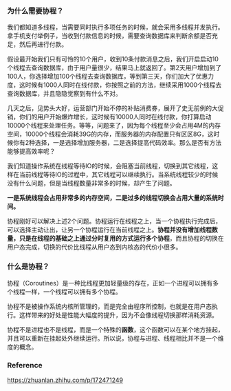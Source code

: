 ### 为什么需要协程？

我们都知道多线程，当需要同时执行多项任务的时候，就会采用多线程并发执行。拿手机支付举例子，当收到付款信息的时候，需要查询数据库来判断余额是否充足，然后再进行付款。

假设最开始我们只有可怜的10个用户，收到10条付款消息之后，我们开启启动10个线程去查询数据库，由于用户量很少，结果马上就返回了。第2天用户增加到了100人，你选择增加100个线程去查询数据库，等到第三天，你们加大了优惠力度，这时候有1000人同时在线付款，你按照之前的方法，继续采用1000个线程去查询数据库，并且隐隐觉察到有什么不对。

几天之后，见势头大好，运营部门开始不停的补贴消费券，展开了史无前例的大促销，你们的用户开始爆炸增长，这时候有10000人同时在线付款，你打算启动10000个线程来处理任务。等等，问题来了，因为每个线程至少会占用4M的内存空间，10000个线程会消耗39G的内存，而服务器的内存配置只有区区8G，这时候你有2种选择，一是选择增加服务器，二是选择提高代码效率。那么是否有方法能够提高效率呢？



我们知道操作系统在线程等待IO的时候，会阻塞当前线程，切换到其它线程，这样在当前线程等待IO的过程中，其它线程可以继续执行。当系统线程较少的时候没有什么问题，但是当线程数量非常多的时候，却产生了问题。

**一是系统线程会占用非常多的内存空间，二是过多的线程切换会占用大量的系统时间。**

协程刚好可以解决上述2个问题。协程运行在线程之上，当一个协程执行完成后，可以选择主动让出，让另一个协程运行在当前线程之上。**协程并没有增加线程数量，只是在线程的基础之上通过分时复用的方式运行多个协程**，而且协程的切换在用户态完成，切换的代价比线程从用户态到内核态的代价小很多。



### 什么是协程？

协程（Coroutines）是一种比线程更加轻量级的存在，正如一个进程可以拥有多个线程一样，一个线程可以拥有多个协程。

协程不是被操作系统内核所管理的，而是完全由程序所控制，也就是在用户态执行。这样带来的好处是性能大幅度的提升，因为不会像线程切换那样消耗资源。

协程不是进程也不是线程，而是一个特殊的**函数**，这个函数可以在某个地方挂起，并且可以重新在挂起处外继续运行。所以说，协程与进程、线程相比并不是一个维度的概念。



### Reference

https://zhuanlan.zhihu.com/p/172471249
